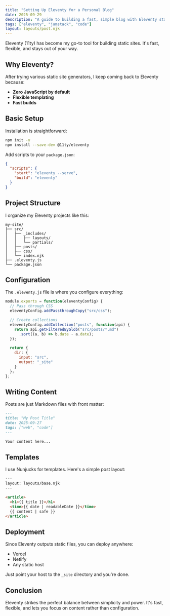 ```yaml
---
title: "Setting Up Eleventy for a Personal Blog"
date: 2025-09-29
description: "A guide to building a fast, simple blog with Eleventy static site generator."
tags: ["eleventy", "jamstack", "code"]
layout: layouts/post.njk
---
```


Eleventy (11ty) has become my go-to tool for building static sites. It's fast, flexible, and stays out of your way.

## Why Eleventy?

After trying various static site generators, I keep coming back to Eleventy because:

- **Zero JavaScript by default**
- **Flexible templating**
- **Fast builds** 


## Basic Setup

Installation is straightforward:

```bash
npm init -y
npm install --save-dev @11ty/eleventy
```

Add scripts to your `package.json`:

```json
{
  "scripts": {
    "start": "eleventy --serve",
    "build": "eleventy"
  }
}
```

## Project Structure

I organize my Eleventy projects like this:

```
my-site/
├── src/
│   ├── _includes/
│   │   ├── layouts/
│   │   └── partials/
│   ├── posts/
│   ├── css/
│   └── index.njk
├── .eleventy.js
└── package.json
```

## Configuration

The `.eleventy.js` file is where you configure everything:

```javascript
module.exports = function(eleventyConfig) {
  // Pass through CSS
  eleventyConfig.addPassthroughCopy("src/css");

  // Create collections
  eleventyConfig.addCollection("posts", function(api) {
    return api.getFilteredByGlob("src/posts/*.md")
      .sort((a, b) => b.date - a.date);
  });

  return {
    dir: {
      input: "src",
      output: "_site"
    }
  };
};
```

## Writing Content

Posts are just Markdown files with front matter:

```markdown
---
title: "My Post Title"
date: 2025-09-27
tags: ["web", "code"]
---

Your content here...
```

## Templates

I use Nunjucks for templates. Here's a simple post layout:

```html
---
layout: layouts/base.njk
---

<article>
  <h1>{{ title }}</h1>
  <time>{{ date | readableDate }}</time>
  {{ content | safe }}
</article>
```

## Deployment

Since Eleventy outputs static files, you can deploy anywhere:

- Vercel
- Netlify
- Any static host

Just point your host to the `_site` directory and you're done.

## Conclusion

Eleventy strikes the perfect balance between simplicity and power. It's fast, flexible, and lets you focus on content rather than configuration.